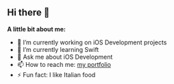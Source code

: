 ## Hi there 👋

**A little bit about me:**

- 🔭 I’m currently working on iOS Development projects
- 🌱 I’m currently learning Swift
- 💬 Ask me about iOS Development
- 📫 How to reach me: [my portfolio](https://pieterbikkel.com)
- ⚡ Fun fact: I like Italian food
